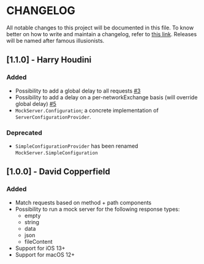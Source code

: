 # CHANGELOG
All notable changes to this project will be documented in this file. To know better on how to write and maintain a changelog, refer to [this link](https://keepachangelog.com/en/1.0.0/).
Releases will be named after famous illusionists.

## [1.1.0] - Harry Houdini

### Added
- Possibility to add a global delay to all requests [#3](https://github.com/TheInkedEngineer/Espresso-Martini/pull/3)
- Possibility to add a delay on a per-networkExchange basis (will override global delay) [#5](https://github.com/TheInkedEngineer/Espresso-Martini/pull/5)
- `MockServer.Configuration`; a concrete implementation of `ServerConfigurationProvider`.

### Deprecated
- `SimpleConfigurationProvider` has been renamed `MockServer.SimpleConfiguration`

## [1.0.0] - David Copperfield

### Added
- Match requests based on method + path components
- Possibility to run a mock server for the following response types:
  - empty
  - string
  - data
  - json
  - fileContent
- Support for iOS 13+
- Support for macOS 12+
